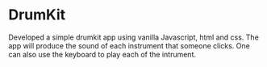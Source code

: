 # DrumKit
Developed a simple drumkit app using vanilla Javascript, html and css. 
The app will produce the sound of each instrument that someone clicks.
One can also use the keyboard to play each of the intrument.
